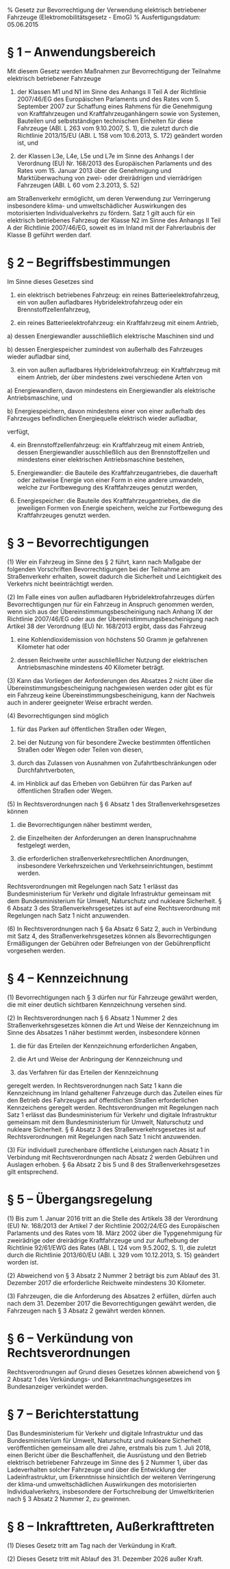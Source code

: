 % Gesetz zur Bevorrechtigung der Verwendung elektrisch betriebener Fahrzeuge   (Elektromobilitätsgesetz - EmoG)
% Ausfertigungsdatum: 05.06.2015
 
# § 1 – Anwendungsbereich

Mit diesem Gesetz werden Maßnahmen zur Bevorrechtigung der Teilnahme elektrisch betriebener Fahrzeuge

1. der Klassen M1 und N1 im Sinne des Anhangs II Teil A der Richtlinie 2007/46/EG des Europäischen Parlaments und des Rates vom 5. September 2007 zur Schaffung eines Rahmens für die Genehmigung von Kraftfahrzeugen und Kraftfahrzeuganhängern sowie von Systemen, Bauteilen und selbstständigen technischen Einheiten für diese Fahrzeuge (ABl. L 263 vom 9.10.2007, S. 1), die zuletzt durch die Richtlinie 2013/15/EU (ABl. L 158 vom 10.6.2013, S. 172) geändert worden ist, und

2. der Klassen L3e, L4e, L5e und L7e im Sinne des Anhangs I der Verordnung (EU) Nr. 168/2013 des Europäischen Parlaments und des Rates vom 15. Januar 2013 über die Genehmigung und Marktüberwachung von zwei- oder dreirädrigen und vierrädrigen Fahrzeugen (ABl. L 60 vom 2.3.2013, S. 52)

am Straßenverkehr ermöglicht, um deren Verwendung zur Verringerung insbesondere klima- und umweltschädlicher Auswirkungen des motorisierten Individualverkehrs zu fördern. Satz 1 gilt auch für ein elektrisch betriebenes Fahrzeug der Klasse N2 im Sinne des Anhangs II Teil A der Richtlinie 2007/46/EG, soweit es im Inland mit der Fahrerlaubnis der Klasse B geführt werden darf.

# § 2 – Begriffsbestimmungen

Im Sinne dieses Gesetzes sind

1. ein elektrisch betriebenes Fahrzeug: ein reines Batterieelektrofahrzeug, ein von außen aufladbares Hybridelektrofahrzeug oder ein Brennstoffzellenfahrzeug,

2. ein reines Batterieelektrofahrzeug: ein Kraftfahrzeug mit einem Antrieb,

a) dessen Energiewandler ausschließlich elektrische Maschinen sind und

b) dessen Energiespeicher zumindest von außerhalb des Fahrzeuges wieder aufladbar sind,

3. ein von außen aufladbares Hybridelektrofahrzeug: ein Kraftfahrzeug mit einem Antrieb, der über mindestens zwei verschiedene Arten von

a) Energiewandlern, davon mindestens ein Energiewandler als elektrische Antriebsmaschine, und

b) Energiespeichern, davon mindestens einer von einer außerhalb des Fahrzeuges befindlichen Energiequelle elektrisch wieder aufladbar,

verfügt,

4. ein Brennstoffzellenfahrzeug: ein Kraftfahrzeug mit einem Antrieb, dessen Energiewandler ausschließlich aus den Brennstoffzellen und mindestens einer elektrischen Antriebsmaschine bestehen,

5. Energiewandler: die Bauteile des Kraftfahrzeugantriebes, die dauerhaft oder zeitweise Energie von einer Form in eine andere umwandeln, welche zur Fortbewegung des Kraftfahrzeuges genutzt werden,

6. Energiespeicher: die Bauteile des Kraftfahrzeugantriebes, die die jeweiligen Formen von Energie speichern, welche zur Fortbewegung des Kraftfahrzeuges genutzt werden.

# § 3 – Bevorrechtigungen

(1) Wer ein Fahrzeug im Sinne des § 2 führt, kann nach Maßgabe der folgenden Vorschriften Bevorrechtigungen bei der Teilnahme am Straßenverkehr erhalten, soweit dadurch die Sicherheit und Leichtigkeit des Verkehrs nicht beeinträchtigt werden.

(2) Im Falle eines von außen aufladbaren Hybridelektrofahrzeuges dürfen Bevorrechtigungen nur für ein Fahrzeug in Anspruch genommen werden, wenn sich aus der Übereinstimmungsbescheinigung nach Anhang IX der Richtlinie 2007/46/EG oder aus der Übereinstimmungsbescheinigung nach Artikel 38 der Verordnung (EU) Nr. 168/2013 ergibt, dass das Fahrzeug

1. eine Kohlendioxidemission von höchstens 50 Gramm je gefahrenen Kilometer hat oder

2. dessen Reichweite unter ausschließlicher Nutzung der elektrischen Antriebsmaschine mindestens 40 Kilometer beträgt.

(3) Kann das Vorliegen der Anforderungen des Absatzes 2 nicht über die Übereinstimmungsbescheinigung nachgewiesen werden oder gibt es für ein Fahrzeug keine Übereinstimmungsbescheinigung, kann der Nachweis auch in anderer geeigneter Weise erbracht werden.

(4) Bevorrechtigungen sind möglich

1. für das Parken auf öffentlichen Straßen oder Wegen,

2. bei der Nutzung von für besondere Zwecke bestimmten öffentlichen Straßen oder Wegen oder Teilen von diesen,

3. durch das Zulassen von Ausnahmen von Zufahrtbeschränkungen oder Durchfahrtverboten,

4. im Hinblick auf das Erheben von Gebühren für das Parken auf öffentlichen Straßen oder Wegen.

(5) In Rechtsverordnungen nach § 6 Absatz 1 des Straßenverkehrsgesetzes können

1. die Bevorrechtigungen näher bestimmt werden,

2. die Einzelheiten der Anforderungen an deren Inanspruchnahme festgelegt werden,

3. die erforderlichen straßenverkehrsrechtlichen Anordnungen, insbesondere Verkehrszeichen und Verkehrseinrichtungen, bestimmt werden.

Rechtsverordnungen mit Regelungen nach Satz 1 erlässt das Bundesministerium für Verkehr und digitale Infrastruktur gemeinsam mit dem Bundesministerium für Umwelt, Naturschutz und nukleare Sicherheit. § 6 Absatz 3 des Straßenverkehrsgesetzes ist auf eine Rechtsverordnung mit Regelungen nach Satz 1 nicht anzuwenden.

(6) In Rechtsverordnungen nach § 6a Absatz 6 Satz 2, auch in Verbindung mit Satz 4, des Straßenverkehrsgesetzes können als Bevorrechtigungen Ermäßigungen der Gebühren oder Befreiungen von der Gebührenpflicht vorgesehen werden.

# § 4 – Kennzeichnung

(1) Bevorrechtigungen nach § 3 dürfen nur für Fahrzeuge gewährt werden, die mit einer deutlich sichtbaren Kennzeichnung versehen sind.

(2) In Rechtsverordnungen nach § 6 Absatz 1 Nummer 2 des Straßenverkehrsgesetzes können die Art und Weise der Kennzeichnung im Sinne des Absatzes 1 näher bestimmt werden, insbesondere können

1. die für das Erteilen der Kennzeichnung erforderlichen Angaben,

2. die Art und Weise der Anbringung der Kennzeichnung und

3. das Verfahren für das Erteilen der Kennzeichnung

geregelt werden. In Rechtsverordnungen nach Satz 1 kann die Kennzeichnung im Inland gehaltener Fahrzeuge durch das Zuteilen eines für den Betrieb des Fahrzeuges auf öffentlichen Straßen erforderlichen Kennzeichens geregelt werden. Rechtsverordnungen mit Regelungen nach Satz 1 erlässt das Bundesministerium für Verkehr und digitale Infrastruktur gemeinsam mit dem Bundesministerium für Umwelt, Naturschutz und nukleare Sicherheit. § 6 Absatz 3 des Straßenverkehrsgesetzes ist auf Rechtsverordnungen mit Regelungen nach Satz 1 nicht anzuwenden.

(3) Für individuell zurechenbare öffentliche Leistungen nach Absatz 1 in Verbindung mit Rechtsverordnungen nach Absatz 2 werden Gebühren und Auslagen erhoben. § 6a Absatz 2 bis 5 und 8 des Straßenverkehrsgesetzes gilt entsprechend.

# § 5 – Übergangsregelung

(1) Bis zum 1. Januar 2016 tritt an die Stelle des Artikels 38 der Verordnung (EU) Nr. 168/2013 der Artikel 7 der Richtlinie 2002/24/EG des Europäischen Parlaments und des Rates vom 18. März 2002 über die Typgenehmigung für zweirädrige oder dreirädrige Kraftfahrzeuge und zur Aufhebung der Richtlinie 92/61/EWG des Rates (ABl. L 124 vom 9.5.2002, S. 1), die zuletzt durch die Richtlinie 2013/60/EU (ABl. L 329 vom 10.12.2013, S. 15) geändert worden ist.

(2) Abweichend von § 3 Absatz 2 Nummer 2 beträgt bis zum Ablauf des 31. Dezember 2017 die erforderliche Reichweite mindestens 30 Kilometer.

(3) Fahrzeugen, die die Anforderung des Absatzes 2 erfüllen, dürfen auch nach dem 31. Dezember 2017 die Bevorrechtigungen gewährt werden, die Fahrzeugen nach § 3 Absatz 2 gewährt werden können.

# § 6 – Verkündung von Rechtsverordnungen

Rechtsverordnungen auf Grund dieses Gesetzes können abweichend von § 2 Absatz 1 des Verkündungs- und Bekanntmachungsgesetzes im Bundesanzeiger verkündet werden.

# § 7 – Berichterstattung

Das Bundesministerium für Verkehr und digitale Infrastruktur und das Bundesministerium für Umwelt, Naturschutz und nukleare Sicherheit veröffentlichen gemeinsam alle drei Jahre, erstmals bis zum 1. Juli 2018, einen Bericht über die Beschaffenheit, die Ausrüstung und den Betrieb elektrisch betriebener Fahrzeuge im Sinne des § 2 Nummer 1, über das Ladeverhalten solcher Fahrzeuge und über die Entwicklung der Ladeinfrastruktur, um Erkenntnisse hinsichtlich der weiteren Verringerung der klima-und umweltschädlichen Auswirkungen des motorisierten Individualverkehrs, insbesondere der Fortschreibung der Umweltkriterien nach § 3 Absatz 2 Nummer 2, zu gewinnen.

# § 8 – Inkrafttreten, Außerkrafttreten

(1) Dieses Gesetz tritt am Tag nach der Verkündung in Kraft.

(2) Dieses Gesetz tritt mit Ablauf des 31. Dezember 2026 außer Kraft.
